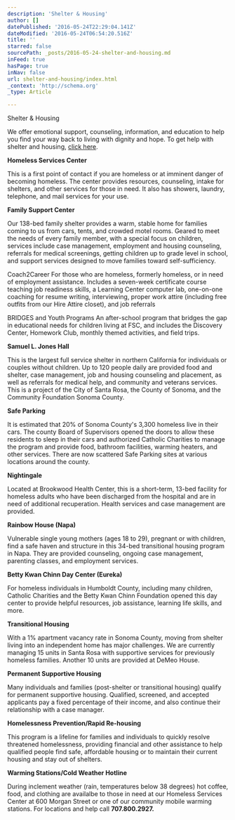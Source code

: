 ```yaml
---
description: 'Shelter & Housing'
author: []
datePublished: '2016-05-24T22:29:04.141Z'
dateModified: '2016-05-24T06:54:20.516Z'
title: ''
starred: false
sourcePath: _posts/2016-05-24-shelter-and-housing.md
inFeed: true
hasPage: true
inNav: false
url: shelter-and-housing/index.html
_context: 'http://schema.org'
_type: Article

---
```

Shelter & Housing

We offer emotional support, counseling, information, and education to help you find your way back to living with dignity and hope. To get help with shelter and housing, [click here][0].

**Homeless Services Center**

This is a first point of contact if you are homeless or at imminent danger of becoming homeless. The center provides resources, counseling, intake for shelters, and other services for those in need. It also has showers, laundry, telephone, and mail services for your use.

**Family Support Center**

Our 138-bed family shelter provides a warm, stable home for families coming to us from cars, tents, and crowded motel rooms. Geared to meet the needs of every family member, with a special focus on children, services include case management, employment and housing counseling, referrals for medical screenings, getting children up to grade level in school, and support services designed to move families toward self-sufficiency.

Coach2Career For those who are homeless, formerly homeless, or in need of employment assistance. Includes a seven-week certificate course teaching job readiness skills, a Learning Center computer lab, one-on-one coaching for resume writing, interviewing, proper work attire (including free outfits from our Hire Attire closet), and job referrals

BRIDGES and Youth Programs An after-school program that bridges the gap in educational needs for children living at FSC, and includes the Discovery Center, Homework Club, monthly themed activities, and field trips.

**Samuel L. Jones Hall**

This is the largest full service shelter in northern California for individuals or couples without children. Up to 120 people daily are provided food and shelter, case management, job and housing counseling and placement, as well as referrals for medical help, and community and veterans services. This is a project of the City of Santa Rosa, the County of Sonoma, and the Community Foundation Sonoma County.

**Safe Parking**

It is estimated that 20% of Sonoma County's 3,300 homeless live in their cars. The county Board of Supervisors opened the doors to allow these residents to sleep in their cars and authorized Catholic Charities to manage the program and provide food, bathroom facilities, warming heaters, and other services. There are now scattered Safe Parking sites at various locations around the county.

**Nightingale**

Located at Brookwood Health Center, this is a short-term, 13-bed facility for homeless adults who have been discharged from the hospital and are in need of additional recuperation. Health services and case management are provided.

**Rainbow House (Napa)**

Vulnerable single young mothers (ages 18 to 29), pregnant or with children, find a safe haven and structure in this 34-bed transitional housing program in Napa. They are provided counseling, ongoing case management, parenting classes, and employment services.

**Betty Kwan Chinn Day Center (Eureka)**

For homeless individuals in Humboldt County, including many children, Catholic Charities and the Betty Kwan Chinn Foundation opened this day center to provide helpful resources, job assistance, learning life skills, and more.

**Transitional Housing**

With a 1% apartment vacancy rate in Sonoma County, moving from shelter living into an independent home has major challenges. We are currently managing 15 units in Santa Rosa with supportive services for previously homeless families. Another 10 units are provided at DeMeo House.

**Permanent Supportive Housing**

Many individuals and families (post-shelter or transitional housing) qualify for permanent supportive housing. Qualified, screened, and accepted applicants pay a fixed percentage of their income, and also continue their relationship with a case manager.

**Homelessness Prevention/Rapid Re-housing**

This program is a lifeline for families and individuals to quickly resolve threatened homelessness, providing financial and other assistance to help qualified people find safe, affordable housing or to maintain their current housing and stay out of shelters.

**Warming Stations/Cold Weather Hotline**

During inclement weather (rain, temperatures below 38 degrees) hot coffee, food, and clothing are availalbe to those in need at our Homeless Services Center at 600 Morgan Street or one of our community mobile warming stations. For locations and help call **707.800.2927\.**



[0]: http://www.srcharities.org/contact-us